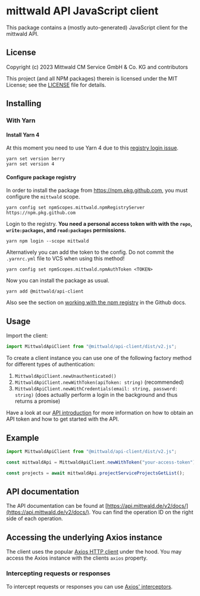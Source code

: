 # mittwald API JavaScript client

This package contains a (mostly auto-generated) JavaScript client for the
mittwald API.

## License

Copyright (c) 2023 Mittwald CM Service GmbH & Co. KG and contributors

This project (and all NPM packages) therein is licensed under the MIT License;
see the [LICENSE](../../LICENSE) file for details.

## Installing

### With Yarn

#### Install Yarn 4

At this moment you need to use Yarn 4 due to this
[registry login issue](https://github.com/yarnpkg/berry/issues/4341#issuecomment-1477122723).

```shell
yarn set version berry
yarn set version 4
```

#### Configure package registry

In order to install the package from https://npm.pkg.github.com, you must
configure the `mittwald` scope.

```shell
yarn config set npmScopes.mittwald.npmRegistryServer https://npm.pkg.github.com
```

Login to the registry. **You need a personal access token with with the `repo`,
`write:packages`, and `read:packages` permissions.**

```shell
yarn npm login --scope mittwald
```

Alternatively you can add the token to the config. Do not commit the
`.yarnrc.yml` file to VCS when using this method!

```shell
yarn config set npmScopes.mittwald.npmAuthToken <TOKEN>
```

Now you can install the package as usual.

```shell
yarn add @mittwald/api-client
```

Also see the section on [working with the npm registry][pkg-auth] in the Github
docs.

## Usage

Import the client:

```typescript
import MittwaldApiClient from "@mittwald/api-client/dist/v2.js";
```

To create a client instance you can use one of the following factory method for
different types of authentication:

1. `MittwaldApiClient.newUnauthenticated()`
2. `MittwaldApiClient.newWithToken(apiToken: string)` (recommended)
3. `MittwaldApiClient.newWithCredentials(email: string, password: string)` (does
   actually perform a login in the background and thus returns a promise)

Have a look at our [API introduction][api-getting-started] for more information
on how to obtain an API token and how to get started with the API.

## Example

```typescript
import MittwaldApiClient from "@mittwald/api-client/dist/v2.js";

const mittwaldApi = MittwaldApiClient.newWithToken("your-access-token");

const projects = await mittwaldApi.projectServiceProjectsGetList();
```

## API documentation

The API documentation can be found at
[https://api.mittwald.de/v2/docs/](https://api.mittwald.de/v2/docs/). You can
find the operation ID on the right side of each operation.

## Accessing the underlying Axios instance

The client uses the popular [Axios HTTP client](https://axios-http.com) under
the hood. You may access the Axios instance with the clients `axios` property.

### Intercepting requests or responses

To intercept requests or responses you can use
[Axios' interceptors](https://axios-http.com/docs/interceptors).

[pkg-auth]:
  https://docs.github.com/en/packages/working-with-a-github-packages-registry/working-with-the-npm-registry#authenticating-to-github-packages
[api-getting-started]: https://developer.mittwald.de/docs/v2/api/intro
